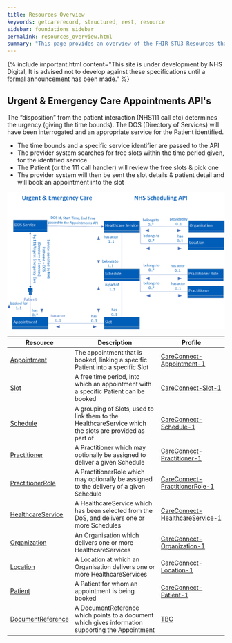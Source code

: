 ```yaml
---
title: Resources Overview
keywords: getcarerecord, structured, rest, resource
sidebar: foundations_sidebar
permalink: resources_overview.html
summary: "This page provides an overview of the FHIR STU3 Resources that are required to build the required API messaging. Each link will take you to the resource page detail with a link to the StructureDefinitions of each resource."
---
```


{% include important.html content="This site is under development by NHS Digital, It is advised not to develop against these specifications until a formal announcement has been made." %}

## Urgent & Emergency Care Appointments API's ##

The “disposition” from the patient interaction (NHS111 call etc) determines the urgency (giving the time bounds). The DOS (Directory of Services) will  have been interrogated and an appropriate service for the Patient identified.

- The time bounds and a specific service identifier are passed to the API
- The provider system searches for free slots within the time period given, for the identified service
- The Patient (or the 111 call handler) will review the free slots & pick one
- The provider system will then be sent the slot details & patient detail and will book an appointment into the slot

<img src="images/UEC-Appointments/UEC_Appointments_Flow.png">

| Resource | Description | Profile |
| --- | --- | --- |
| <a href='appointment.html'>Appointment</a> | The appointment that is booked, linking a specific Patient into a specific Slot | <a href='https://fhir.hl7.org.uk/STU3/StructureDefinition/CareConnect-Appointment-1'>CareConnect-Appointment-1</a> |
| <a href='slot.html'>Slot</a> | A free time period, into which an appointment with a specific Patient can be booked | <a href='https://fhir.hl7.org.uk/STU3/StructureDefinition/CareConnect-Slot-1'>CareConnect-Slot-1</a> |
| <a href='schedule.html'>Schedule</a> | A grouping of Slots, used to link them to the HealthcareService which the slots are provided as part of | <a href='https://fhir.hl7.org.uk/STU3/StructureDefinition/CareConnect-Schedule-1'>CareConnect-Schedule-1</a> |
| <a href='practitioner.html'>Practitioner</a> | A Practitioner which may optionally be assigned to deliver a given Schedule | <a href='https://fhir.hl7.org.uk/STU3/StructureDefinition/CareConnect-Practitioner-1'>CareConnect-Practitioner-1</a> |
| <a href='practitioner_role.html'>PractitionerRole</a> | A PractitionerRole which may optionally be assigned to the delivery of a given Schedule | <a href='https://fhir.hl7.org.uk/STU3/StructureDefinition/CareConnect-PractitionerRole-1'>CareConnect-PractitionerRole-1</a> |
| <a href='healthcare_service.html'>HealthcareService</a> | A HealthcareService which has been selected from the DoS, and delivers one or more Schedules | <a href='https://fhir.hl7.org.uk/STU3/StructureDefinition/CareConnect-HealthcareService-1'>CareConnect-HealthcareService-1</a> |
| <a href='organisation.html'>Organization</a> | An Organisation which delivers one or more HealthcareServices | <a href='https://fhir.hl7.org.uk/STU3/StructureDefinition/CareConnect-Organization-1'>CareConnect-Organization-1</a> |
| <a href='location.html'>Location</a> | A Location at which an Organisation delivers one or more HealthcareServices | <a href='https://fhir.hl7.org.uk/STU3/StructureDefinition/CareConnect-Location-1'>CareConnect-Location-1</a> |
| <a href='patient.html'>Patient</a> | A Patient for whom an appointment is being booked | <a href='https://fhir.hl7.org.uk/STU3/StructureDefinition/CareConnect-Patient-1'>CareConnect-Patient-1</a> |
| <a href='document_reference.html'>DocumentReference</a> | A DocumentReference which points to a document which gives information supporting the Appointment | <a href='#'>TBC</a> |

